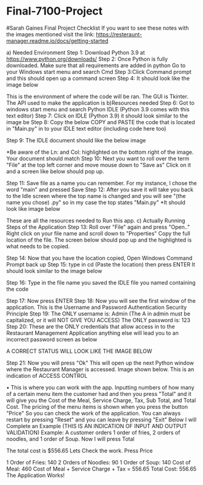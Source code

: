 # Final-7100-Project
#Sarah Gaines 
Final Project Checklist
If you want to see these notes with the images mentioned visit the link: https://resteraunt-manager.readme.io/docs/getting-started

a) Needed Environment
Step 1: Download Python 3.9 at https://www.python.org/downloads/
Step 2: Once Python is fully downloaded.
Make sure that all requirements are added in python 
Go to your Windows start menu and search Cmd
Step 3:Click Command prompt and this should open up a command screen
Step 4: It should look like the image below
 
This is the environment of where the code will be ran.
The GUI is Tkinter. The API used to make the application is
b)Resources needed
Step 6: Got to windows start menu and search Python IDLE (Python 3.9 comes with this text editor)
Step 7: Click on IDLE (Python 3.9) it should look similar to the image be 
Step 8: Copy the below COPY and PASTE the code that is located in "Main.py" in to your IDLE text editor (including code here too)

Step 9: The IDLE document should like the below image
 
*Be aware of the Ln: and Col: highlighted on the bottom right of the image. Your document should match
Step 10: Next you want to roll over the term "File" at the top left corner and move mouse down to "Save as" Click on it and a screen like below should pop up.
 
Step 11: Save file as a name you can remember. For my instance, I chose the word "main" and pressed Save
Step 12: After you save it will take you back to the Idle screen where the top name is changed and you will see "(the name you chose) .py" so in my case the top states "Main.py"
*It should look like image below
 
These are all the resources needed to Run this app.
c) Actually Running Steps of the Application
Step 13: Roll over "File" again and press "Open.." Right click on your file name and scroll down to "Properties" Copy the full location of the file. The screen below should pop up and the highlighted is what needs to be copied.
 
Step 14: Now that you have the location copied, Open Windows Command Prompt back up
Step 15: type in cd (Paste the location) then press ENTER
It should look similar to the image below
 
Step 16: Type in the file name you saved the IDLE file you named containing the code
 
Step 17: Now press ENTER
Step 18: Now you will see the first window of the application. This is the Username and Password Authentication Security Principle
Step 19: The ONLY username is: Admin (The A in admin must be capitalized, or it will NOT GIVE YOU ACCESS)
The ONLY password is: 123
Step 20: These are the ONLY credentials that allow access in to the Restaurant Management Application anything else will lead you to an incorrect password screen as below
 
A CORRECT STATUS WILL LOOK LIKE THE IMAGE BELOW
 
Step 21: Now you will press "Ok" This will open up the next Python window where the Restaurant Manager is accessed. Image shown below. This is an indication of ACCESS CONTROL
 
•	This is where you can work with the app. Inputting numbers of how many of a certain menu item the customer had and then you press "Total" and it will give you the Cost of the Meal, Service Charge, Tax, Sub Total, and Total Cost.
The pricing of the menu items is shown when you press the button "Price" So you can check the work of the application.
You can always restart by pressing "Reset" and you can leave by pressing "Exit"
Below I will Complete an Example (THIS IS AN INDICATION OF INPUT AND OUTPUT VALIDATION)
Example:
A customer orders 1 order of fries, 2 orders of noodles, and 1 order of Soup. Now I will press Total
 
The total cost is $556.65
Lets Check the work. Press Price
 
1 Order of Fries: 140
2 Orders of Noodles: 90
1 Order of Soup: 140
Cost of Meal: 460
Cost of Meal + Service Charge + Tax = 556.65
Total Cost: 556.65
The Application Works!


